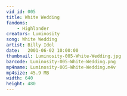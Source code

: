 ```yaml
---
vid_id: 005
title: White Wedding
fandoms:
    - Highlander
creators: Luminosity
song: White Wedding
artist: Billy Idol
date:   2001-06-02 10:00:00
thumbnail: Luminosity-005-White-Wedding.jpg
barcode: Luminosity-005-White-Wedding.png
mp4name: Luminosity-005-White-Wedding.m4v
mp4size: 45.9 MB
width: 640
height: 480
---
```



  